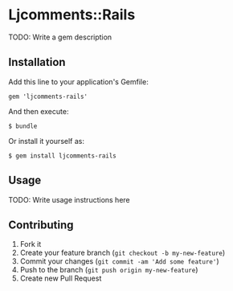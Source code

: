 # Ljcomments::Rails

TODO: Write a gem description

## Installation

Add this line to your application's Gemfile:

    gem 'ljcomments-rails'

And then execute:

    $ bundle

Or install it yourself as:

    $ gem install ljcomments-rails

## Usage

TODO: Write usage instructions here

## Contributing

1. Fork it
2. Create your feature branch (`git checkout -b my-new-feature`)
3. Commit your changes (`git commit -am 'Add some feature'`)
4. Push to the branch (`git push origin my-new-feature`)
5. Create new Pull Request
